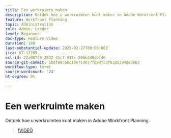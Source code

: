 ```yaml
---
title: Een werkruimte maken
description: Ontdek hoe u werkruimten kunt maken in Adobe Workfront Planning.
feature: Workfront Planning
topic: Administration
role: Admin, Leader
level: Beginner
doc-type: Feature Video
duration: 180
last-substantial-update: 2025-02-27T00:00:00Z
jira: KT-17209
exl-id: 22a08739-2842-41c7-917c-506b4d9ebf46
source-git-commit: bbdf99c6bc1be714077fd94fc3f8325394de36b3
workflow-type: tm+mt
source-wordcount: '24'
ht-degree: 0%

---
```


# Een werkruimte maken

Ontdek hoe u werkruimten kunt maken in Adobe Workfront Planning.

>[!VIDEO](https://video.tv.adobe.com/v/3447966/?learn=on&enablevpops=1)
